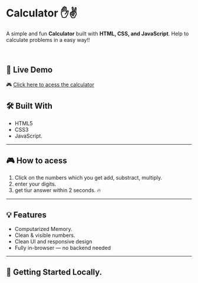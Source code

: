 #  Calculator ✋✌️

A simple and fun **Calculator**  built with **HTML, CSS, and JavaScript**. Help to calculate problems in a easy way!!

<br>

## 🔗 Live Demo

🎮 [Click here to acess the calculator](https://bhavy12-cell.github.io/Calculator/)

## 🛠️ Built With

- HTML5
- CSS3
- JavaScript.

---

## 🎮 How to acess

1. Click on the numbers which you get add, substract, multiply.
2. enter your digits.
3. get tiur answer within 2 seconds. 🔥

---

## 💡 Features

- Computarized Memory.
- Clean & visible numbers.
- Clean UI and responsive design
- Fully in-browser — no backend needed

---

## 🚀 Getting Started Locally.


